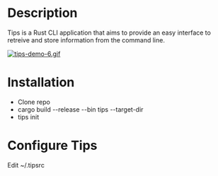 # Description
Tips is a Rust CLI application that aims to provide an easy interface to retreive
and store information from the command line.

[![tips-demo-6.gif](https://i.postimg.cc/4ysR9sFg/tips-demo-6.gif)](https://postimg.cc/ft2P4nN2)

# Installation
- Clone repo
- cargo build --release --bin tips --target-dir <path>
- tips init
  
# Configure Tips
Edit ~/.tipsrc
